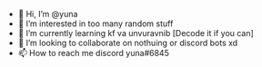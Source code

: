 - 👋 Hi, I’m @yuna 
- 👀 I’m interested in too many random stuff
- 🌱 I’m currently learning kf va unvuravnib [Decode it if you can]
- 💞️ I’m looking to collaborate on nothuing or discord bots xd
- 📫 How to reach me discord yuna#6845

<!---
Losier-yuna/Losier-yuna is a ✨ special ✨ repository because its `README.md` (this file) appears on your GitHub profile.
You can click the Preview link to take a look at your changes.
--->

